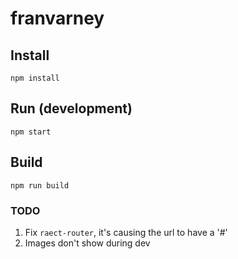 franvarney
==========

## Install
`npm install`

## Run (development)
`npm start`

## Build
`npm run build`

### TODO
1. Fix `raect-router`, it's causing the url to have a '#'
2. Images don't show during dev
